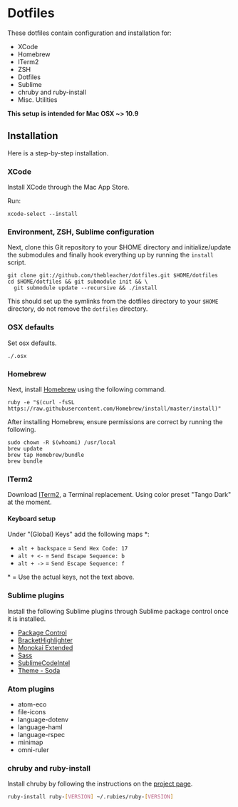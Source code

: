 # Dotfiles

These dotfiles contain configuration and installation for:

* XCode
* Homebrew
* ITerm2
* ZSH
* Dotfiles
* Sublime
* chruby and ruby-install
* Misc. Utilities

**This setup is intended for Mac OSX ~> 10.9**

## Installation

Here is a step-by-step installation.

### XCode

Install XCode through the Mac App Store.

Run:

`xcode-select --install`

### Environment, ZSH, Sublime configuration

Next, clone this Git repository to your $HOME directory and initialize/update
the submodules and finally hook everything up by running the `install` script.

    git clone git://github.com/thebleacher/dotfiles.git $HOME/dotfiles
    cd $HOME/dotfiles && git submodule init && \
      git submodule update --recursive && ./install

This should set up the symlinks from the dotfiles directory to your `$HOME`
directory, do not remove the `dotfiles` directory.

### OSX defaults

Set osx defaults.

`./.osx`

### Homebrew

Next, install [Homebrew](http://mxcl.github.com/homebrew/) using the following
command.

    ruby -e "$(curl -fsSL https://raw.githubusercontent.com/Homebrew/install/master/install)"

After installing Homebrew, ensure permissions are correct by running the
following.

    sudo chown -R $(whoami) /usr/local
    brew update
    brew tap Homebrew/bundle
    brew bundle

### ITerm2

Download [ITerm2](http://www.iterm2.com/), a Terminal replacement.
Using color preset "Tango Dark" at the moment.

#### Keyboard setup

Under "(Global) Keys" add the following maps *:

- `alt + backspace` = `Send Hex Code: 17`
- `alt + <-` = `Send Escape Sequence: b`
- `alt + ->` = `Send Escape Sequence: f`

\* = Use the actual keys, not the text above.

### Sublime plugins

Install the following Sublime plugins through Sublime package control once
it is installed.

- [Package Control](http://wbond.net/sublime_packages/package_control)
- [BracketHighlighter](https:/github.com/facelessuser/BracketHighlighter)
- [Monokai Extended](https://github.com/jonschlinkert/sublime-monokai-extended.git)
- [Sass](https://github.com/nathos/sass-textmate-bundle)
- [SublimeCodeIntel](https://github.com/SublimeCodeIntel/SublimeCodeIntel.git)
- [Theme - Soda](https://github.com/buymeasoda/soda-theme.git)

### Atom plugins

- atom-eco
- file-icons
- language-dotenv
- language-haml
- language-rspec
- minimap
- omni-ruler

### chruby and ruby-install

Install chruby by following the instructions on the
[project page](https://github.com/postmodern/chruby).


```bash
ruby-install ruby-[VERSION] ~/.rubies/ruby-[VERSION]
```
